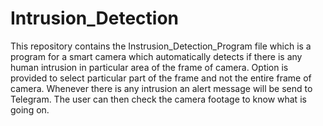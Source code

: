 # Intrusion_Detection
This repository contains the Instrusion_Detection_Program file which is a program for a smart camera which automatically detects 
if there is any human intrusion in particular area of the frame of camera. Option is provided to select particular part of the frame and not the entire frame of camera. 
Whenever there is any intrusion an alert message will be send to Telegram. The user can then check the camera footage to know what is going on.



